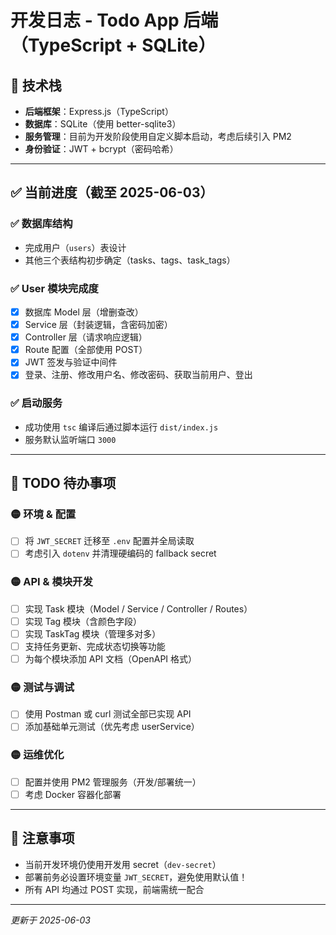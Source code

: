# 开发日志 - Todo App 后端（TypeScript + SQLite）

## 🧱 技术栈
- **后端框架**：Express.js（TypeScript）
- **数据库**：SQLite（使用 better-sqlite3）
- **服务管理**：目前为开发阶段使用自定义脚本启动，考虑后续引入 PM2
- **身份验证**：JWT + bcrypt（密码哈希）

---

## ✅ 当前进度（截至 2025-06-03）

### ✅ 数据库结构
- 完成用户（`users`）表设计
- 其他三个表结构初步确定（tasks、tags、task_tags）

### ✅ User 模块完成度
- [x] 数据库 Model 层（增删查改）
- [x] Service 层（封装逻辑，含密码加密）
- [x] Controller 层（请求响应逻辑）
- [x] Route 配置（全部使用 POST）
- [x] JWT 签发与验证中间件
- [x] 登录、注册、修改用户名、修改密码、获取当前用户、登出

### ✅ 启动服务
- 成功使用 `tsc` 编译后通过脚本运行 `dist/index.js`
- 服务默认监听端口 `3000`

---

## 📝 TODO 待办事项

### 🟡 环境 & 配置
- [ ] 将 `JWT_SECRET` 迁移至 `.env` 配置并全局读取
- [ ] 考虑引入 `dotenv` 并清理硬编码的 fallback secret

### 🟡 API & 模块开发
- [ ] 实现 Task 模块（Model / Service / Controller / Routes）
- [ ] 实现 Tag 模块（含颜色字段）
- [ ] 实现 TaskTag 模块（管理多对多）
- [ ] 支持任务更新、完成状态切换等功能
- [ ] 为每个模块添加 API 文档（OpenAPI 格式）

### 🟡 测试与调试
- [ ] 使用 Postman 或 curl 测试全部已实现 API
- [ ] 添加基础单元测试（优先考虑 userService）

### 🟡 运维优化
- [ ] 配置并使用 PM2 管理服务（开发/部署统一）
- [ ] 考虑 Docker 容器化部署

---

## 📌 注意事项
- 当前开发环境仍使用开发用 secret（`dev-secret`）
- 部署前务必设置环境变量 `JWT_SECRET`，避免使用默认值！
- 所有 API 均通过 POST 实现，前端需统一配合

---

_更新于 2025-06-03_
